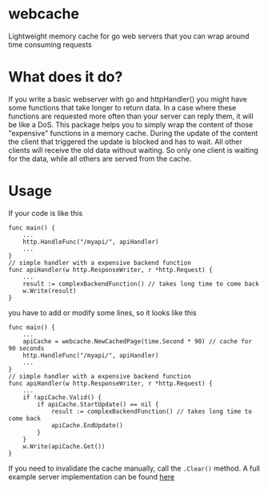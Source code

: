 # webcache
Lightweight memory cache for go web servers that you can wrap around time consuming requests

# What does it do?
If you write a basic webserver with go and httpHandler() you might have some functions that take longer to return data. In a case where these functions are requested more often than your server can reply them, it will be like a DoS. This package helps you to simply wrap the content of those "expensive" functions in a memory cache.
During the update of the content the client that triggered the update is blocked and has to wait. All other clients will receive the old data without waiting. So only one client is waiting for the data, while all others are served from the cache.

# Usage
If your code is like this

	func main() {
		...
		http.HandleFunc("/myapi/", apiHandler)
		...
	}
	// simple handler with a expensive backend function
	func apiHandler(w http.ResponseWriter, r *http.Request) {
		...
		result := complexBackendFunction() // takes long time to come back
		w.Write(result)
	}
	
you have to add or modify some lines, so it looks like this

	func main() {
		...
		apiCache = webcache.NewCachedPage(time.Second * 90) // cache for 90 seconds
		http.HandleFunc("/myapi/", apiHandler)
		...
	}
	// simple handler with a expensive backend function
	func apiHandler(w http.ResponseWriter, r *http.Request) {
		...
		if !apiCache.Valid() {
			if apiCache.StartUpdate() == nil {
				result := complexBackendFunction() // takes long time to come back
				apiCache.EndUpdate()
			}
		}
		w.Write(apiCache.Get())
	}

If you need to invalidate the cache manually, call the `.Clear()` method. A full example server implementation can be found [here](https://github.com/Nexinto/webcache/tree/master/example%20server/main.go)
